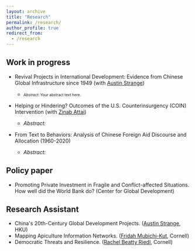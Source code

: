 ```yaml
---
layout: archive
title: "Research"
permalink: /research/
author_profile: true
redirect_from:
  - /research
---
```


## Work in progress
* Revival Projects in International Development: Evidence from Chinese Global Infrastructure since 1949 (with [Austin Strange](https://www.austinstrange.org/))
    * <span style="font-size: 10px;">*Abstract:* Your abstract text here.</span>   

* Helping or Hindering? Outcomes of the U.S. Counterinsurgency (COIN) Intervention (with [Zinab Attai](https://hansbethehouse.cornell.edu/people/biographies/zinab-attai))
    * *Abstract:* 

* From Text to Behaviors: Analysis of Chinese Foreign Aid Discourse and Allocation (1960-2020)  
    * *Abstract:* 


## Policy paper
* Promoting Private Investment in Fragile and Conflict-affected Situations. How well did the World Bank do? (Center for Global Development)

## Research Assistant
* China's 20th-Century Global Development Projects. ([Austin Strange](https://www.austinstrange.org/), HKU)
* Mapping Apiculture Information Networks. ([Fridah Mubichi-Kut](https://business.cornell.edu/faculty-research/faculty/mfm96/), Cornell)
* Democratic Threats and Resilience. ([Rachel Beatty Riedl](https://government.cornell.edu/rachel-beatty-riedl), Cornell)
  
